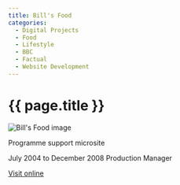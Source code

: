 ```yaml
---
title: Bill's Food
categories:
  - Digital Projects
  - Food
  - Lifestyle
  - BBC
  - Factual
  - Website Development
---
```


# {{ page.title }}

![Bill's Food image](main_image.jpg)

Programme support microsite

July 2004 to December 2008 Production Manager

[Visit online](https://www.bbc.co.uk/programmes/b006w27y/)
